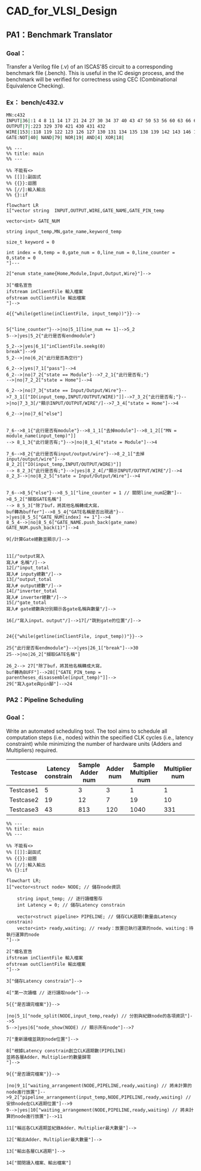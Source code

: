# CAD_for_VLSI_Design
## PA1：Benchmark Translator
### Goal：
Transfer a Verilog file (.v) of an ISCAS'85 circuit to a corresponding benchmark file (.bench).
This is useful in the IC design process, and the benchmark will be verified for correctness using CEC (Combinational Equivalence Checking).

### Ex： bench/c432.v
```bash
MN:c432
INPUT|36|:1 4 8 11 14 17 21 24 27 30 34 37 40 43 47 50 53 56 60 63 66 69 73 76 79 82 86 89 92 95 99 102 105 108 112 115
OUTPUT|7|:223 329 370 421 430 431 432
WIRE|153|:118 119 122 123 126 127 130 131 134 135 138 139 142 143 146 147 150 151 154 157 158 159 162 165 168 171 174 177 180 183 184 185 186 187 188 189 190 191 192 193 194 195 196 197 198 199 203 213 224 227 230 233 236 239 242 243 246 247 250 251 254 255 256 257 258 259 260 263 264 267 270 273 276 279 282 285 288 289 290 291 292 293 294 295 296 300 301 302 303 304 305 306 307 308 309 319 330 331 332 333 334 335 336 337 338 339 340 341 342 343 344 345 346 347 348 349 350 351 352 353 354 355 356 357 360 371 372 373 374 375 376 377 378 379 380 381 386 393 399 404 407 411 414 415 416 417 1 8 419 420 422 425 428 429
GATE:NOT|40| NAND|79| NOR|19| AND|4| XOR|18|
```

```mermaid
%% ---
%% title: main
%% ---

%% 不能有<>
%% [[]]:副函式
%% {{}}:迴圈
%% [//]:輸入輸出
%% {}:if

flowchart LR
1["vector string  INPUT,OUTPUT,WIRE,GATE_NAME,GATE_PIN_temp

vector<int> GATE_NUM

string input_temp,MN,gate_name,keyword_temp

size_t keyword = 0

int index = 0,temp = 0,gate_num = 0,line_num = 0,line_counter = 0,state = 0
"]---

2["enum state_name{Home,Module,Input,Output,Wire}"]-->

3["檔名宣告
ifstream inClientFile 輸入檔案
ofstream outClientFile 輸出檔案
"]-->

4{{"while(getline(inClientFile, input_temp))"}}-->


5{"line_counter"}-->|no|5_1[line_num += 1]-->5_2
5-->|yes|5_2{"此行是否有endmodule"}

5_2-->|yes|6_1["inClientFile.seekg(0)
break"]-->9
5_2-->|no|6_2{"此行是否為空行"}

6_2-->|yes|7_1["pass"]-->4
6_2-->|no|7_2{"state == Module"}-->7_2_1{"此行是否有;"}
-->|no|7_2_2["state = Home"]-->4

6_2-->|no|7_3{"state == Input/Output/Wire"}-->7_3_1[["IO(input_temp,INPUT/OUTPUT/WIRE)"]]-->7_3_2{"此行是否有;"}-->|no|7_3_3[/"顯示INPUT/OUTPUT/WIRE"/]-->7_3_4["state = Home"]-->4

6_2-->|no|7_6["else"]


7_6-->8_1{"此行是否有module"}-->8_1_1["去掉module"]-->8_1_2[["MN = module_name(input_temp)"]]
--> 8_1_3{"此行是否有;"}-->|no|8_1_4["state = Module"]-->4

7_6-->8_2{"此行是否有input/output/wire"}-->8_2_1["去掉input/output/wire"]-->
8_2_2[["IO(input_temp,INPUT/OUTPUT/WIRE)"]]
--> 8_2_3{"此行是否有;"}-->|yes|8_2_4[/"顯示INPUT/OUTPUT/WIRE"/]-->4
8_2_3-->|no|8_2_5["state = Input/Output/Wire"]-->4


7_6-->8_5{"else"}-->8_5_1["line_counter = 1 // 關閉line_num記數"]-->8_5_2["擷取GATE名稱"]
--> 8_5_3["除了buf，將其他名稱轉成大寫，
buf轉為buffer"]-->8_5_4{"GATE名稱是否出現過"}-->|yes|8_5_5["GATE_NUM[index] += 1"]-->4
8_5_4-->|no|8_5_6["GATE_NAME.push_back(gate_name)
GATE_NUM.push_back(1)"]-->4

9[/計算Gate總數並顯示/]-->


11[/"output寫入
寫入# 名稱"/]-->
12[/"input_total
寫入# inputy總數"/]-->
13[/"output_total
寫入# output總數"/]-->
14[/"inverter_total
寫入# inverter總數"/]-->
15[/"gate_total
寫入# gate總數與分別顯示各gate名稱與數量"/]-->

16[/"寫入input、output"/]-->17[/"跳到gate的位置"/]-->


24{{"while(getline(inClientFile, input_temp))"}}-->

25{"此行是否有endmodule"}-->|yes|26_1["break"]-->30
25-->|no|26_2["擷取GATE名稱"]

26_2--> 27["除了buf，將其他名稱轉成大寫，
buf轉為BUFF"]-->28[["GATE_PIN_temp = parentheses_disassemble(input_temp)"]]-->
29["寫入gate與pin腳"]-->24
```

### PA2：Pipeline Scheduling
### Goal：
Write an automated scheduling tool. The tool aims to schedule all computation steps (i.e., nodes) within the specified CLK cycles (i.e., latency constraint) while minimizing the number of hardware units (Adders and Multipliers) required.

| Testcase | Latency constrain | Sample Adder num | Adder num | Sample Multiplier num | Multiplier num | 
| --- |--- |--- |--- |--- |--- |
| Testcase1	  | 5	| 3	 | 3	| 1 | 1 |
| Testcase2	  | 19	| 12 | 7	| 19 | 10 |
| Testcase3	  | 43	| 813 | 120	| 1040 | 331 |

```mermaid
%% ---
%% title: main
%% ---

%% 不能有<>
%% [[]]:副函式
%% {{}}:迴圈
%% [//]:輸入輸出
%% {}:if

flowchart LR;
1["vector<struct node> NODE; // 儲存node資訊

    string input_temp; // 逐行讀檔暫存
    int Latency = 0; // 儲存Latency constrain

    vector<struct pipeline> PIPELINE; // 儲存CLK週期(數量由Latency constrain)
    vector<int> ready,waiting; // ready：放置已執行運算的node、waiting：待執行運算的node
"]-->

2["檔名宣告
ifstream inClientFile 輸入檔案
ofstream outClientFile 輸出檔案
"]-->

3["儲存Latency constrain"]-->

4["第一次讀檔 // 逐行讀取node"]-->

5{{"是否讀完檔案"}}-->

|no|5_1["node_split(NODE,input_temp,ready) // 分割與紀錄node的各項資訊"]-->5
5-->|yes|6["node_show(NODE) // 顯示所有node"]-->7

7["重新讀檔並跳到node位置"]-->

8["根據Latency constrain創立CLK週期數(PIPELINE)
並將各層Adder、Multiplier的數量歸零
"]-->

9{{"是否讀完檔案"}}-->

|no|9_1["waiting_arrangement(NODE,PIPELINE,ready,waiting) // 將未計算的node進行放置"]-->9_2["pipeline_arrangement(input_temp,NODE,PIPELINE,ready,waiting) // 安排node在CLK週期位置"]-->9
9-->|yes|10["waiting_arrangement(NODE,PIPELINE,ready,waiting) // 將未計算的node進行放置"]-->11

11["輪巡各CLK週期並紀錄Adder、Multiplier最大數量"]-->

12["輸出Adder、Multiplier最大數量"]-->

13["輸出各層CLK週期"]-->

14["關閉讀入檔案、輸出檔案"]
```
